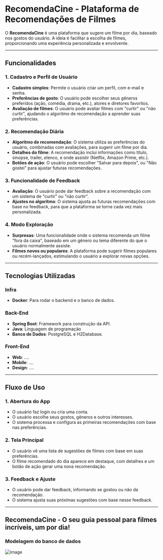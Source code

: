 # **RecomendaCine - Plataforma de Recomendações de Filmes**

O **RecomendaCine** é uma plataforma que sugere um filme por dia, baseado nos gostos do usuário. A ideia é facilitar a escolha de filmes, proporcionando uma experiência personalizada e envolvente.

---

## **Funcionalidades**

### **1. Cadastro e Perfil de Usuário**
- **Cadastro simples**: Permite o usuário criar um perfil, com e-mail e senha.
- **Preferências de gosto**: O usuário pode escolher seus gêneros preferidos (ação, comédia, drama, etc.), atores e diretores favoritos.
- **Avaliação de filmes**: O usuário pode avaliar filmes com "curtir" ou "não curtir", ajudando o algoritmo de recomendação a aprender suas preferências.

### **2. Recomendação Diária**
- **Algoritmo de recomendação**: O sistema utiliza as preferências do usuário, combinadas com avaliações, para sugerir um filme por dia.
- **Detalhes do filme**: A recomendação inclui informações como título, sinopse, trailer, elenco, e onde assistir (Netflix, Amazon Prime, etc.).
- **Botões de ação**: O usuário pode escolher "Salvar para depois", ou "Não gostei" para ajustar futuras recomendações.
 
### **3. Funcionalidade de Feedback**
- **Avaliação**: O usuário pode dar feedback sobre a recomendação com um sistema de "curtir" ou "não curtir".
- **Ajustes no algoritmo**: O sistema ajusta as futuras recomendações com base no feedback, para que a plataforma se torne cada vez mais personalizada.

### **4. Modo Exploração**
- **Surpresas**: Uma funcionalidade onde o sistema recomenda um filme "fora da caixa", baseado em um gênero ou tema diferente do que o usuário normalmente assiste.
- **Filmes novos ou populares**: A plataforma pode sugerir filmes populares ou recém-lançados, estimulando o usuário a explorar novas opções.

---

## **Tecnologias Utilizadas**
### **Infra**
- **Docker**: Para rodar o backend e o banco de dados.

### **Back-End**
- **Spring Boot**: Framework para construção da API.
- **Java**: Linguagem de programação
- **Banco de Dados**: PostgreSQL e H2Database.

### **Front-End**
- **Web**: ....
- **Mobile**: ....
- **Design**: ....

---

## **Fluxo de Uso**

### **1. Abertura do App**
- O usuário faz login ou cria uma conta.  
- O usuário escolhe seus gostos, gêneros e outros interesses.
- O sistema processa e configura as primeiras recomendações com base nas preferências.

### **2. Tela Principal**
- O usuário vê uma lista de sugestões de filmes com base em suas preferências.
- O filme recomendado do dia aparece em destaque, com detalhes e um botão de ação gerar uma nova recomendação.

### **3. Feedback e Ajuste**
- O usuário pode dar feedback, informando se gostou ou não da recomendação.
- O sistema ajusta suas próximas sugestões com base nesse feedback.

---

**RecomendaCine** - O seu guia pessoal para filmes incríveis, um por dia!
---
### **Modelagem do banco de dados**

![image](https://github.com/user-attachments/assets/1d2c71d2-c258-40fd-8d8d-8846f63b7602)

